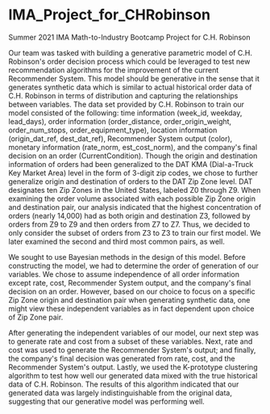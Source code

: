 # IMA_Project_for_CHRobinson
Summer 2021 IMA Math-to-Industry Bootcamp Project for C.H. Robinson


Our team was tasked with building a generative parametric model of C.H. Robinson's order decision process which could be leveraged to test new recommendation algorithms for the improvement of the current Recommender System. This model should be generative in the sense that it generates synthetic data which is similar to actual historical order data of C.H. Robinson in terms of distribution and capturing the relationships between variables. The data set provided by C.H. Robinson to train our model consisted of the following: time information (week_id, weekday, lead_days), order information (order_distance, order_origin_weight, order_num_stops, order_equipment_type), location information (origin_dat_ref, dest_dat_ref), Recommender System output (color), monetary information (rate_norm, est_cost_norm), and the company's final decision on an order (CurrentCondition). Though the origin and destination information of orders had been generalized to the DAT KMA (Dial-a-Truck Key Market Area) level in the form of 3-digit zip codes, we chose to further generalize origin and destination of orders to the DAT Zip Zone level. DAT designates ten Zip Zones in the United States, labeled Z0 through Z9. When examining the order volume associated with each possible Zip Zone origin and destination pair, our analysis indicated that the highest concentration of orders (nearly 14,000) had as both origin and destination Z3, followed by orders from Z9 to Z9 and then orders from Z7 to Z7. Thus, we decided to only consider the subset of orders from Z3 to Z3 to train our first model. We later examined the second and third most common pairs, as well.

We sought to use Bayesian methods in the design of this model. Before constructing the model, we had to determine the order of generation of our variables. We chose to assume independence of all order information except rate, cost, Recommender System output, and the company's final decision on an order. However, based on our choice to focus on a specific Zip Zone origin and destination pair when generating synthetic data, one might view these independent variables as in fact dependent upon choice of Zip Zone pair.

After generating the independent variables of our model, our next step was to generate rate and cost from a subset of these variables. Next, rate and cost was used to generate the Recommender System's output; and finally, the company's final decision was generated from rate, cost, and the Recommender System's output. Lastly, we used the K-prototype clustering algorithm to test how well our generated data mixed with the true historical data of C.H. Robinson. The results of this algorithm indicated that our generated data was largely indistinguishable from the original data, suggesting that our generative model was performing well.
